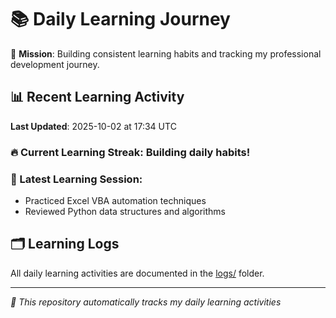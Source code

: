 # 📚 Daily Learning Journey

🎯 **Mission**: Building consistent learning habits and tracking my professional development journey.

## 📊 Recent Learning Activity

**Last Updated**: 2025-10-02 at 17:34 UTC

### 🔥 Current Learning Streak: Building daily habits!

### 📝 Latest Learning Session:
- Practiced Excel VBA automation techniques
- Reviewed Python data structures and algorithms

## 🗂️ Learning Logs

All daily learning activities are documented in the [logs/](./logs/) folder.

---
*🤖 This repository automatically tracks my daily learning activities*
